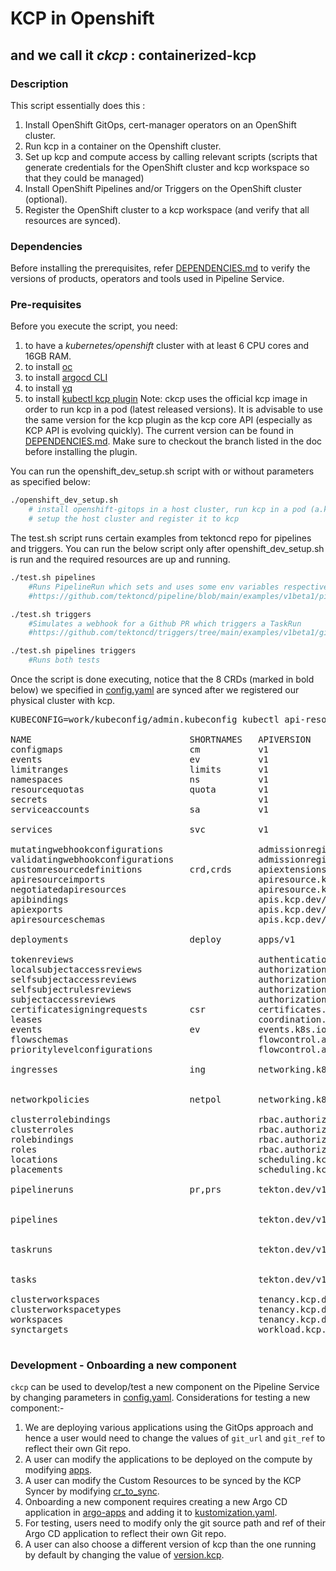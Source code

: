 # KCP in Openshift

## and we call it _ckcp_ : containerized-kcp

### Description

This script essentially does this :

1. Install OpenShift GitOps, cert-manager operators on an OpenShift cluster.
2. Run kcp in a container on the Openshift cluster.
3. Set up kcp and compute access by calling relevant scripts (scripts that generate credentials for the OpenShift cluster and kcp workspace so that they could be managed)
4. Install OpenShift Pipelines and/or Triggers on the OpenShift cluster (optional).
5. Register the OpenShift cluster to a kcp workspace (and verify that all resources are synced).

### Dependencies

Before installing the prerequisites, refer [DEPENDENCIES.md](../DEPENDENCIES.md) to verify the versions of products, operators and tools used in Pipeline Service.

### Pre-requisites

Before you execute the script, you need:

1. to have a _kubernetes/openshift_ cluster with at least 6 CPU cores and 16GB RAM.
2. to install [oc](https://docs.openshift.com/container-platform/4.10/cli_reference/openshift_cli/getting-started-cli.html)
3. to install [argocd CLI](https://argo-cd.readthedocs.io/en/stable/cli_installation/)
4. to install [yq](https://mikefarah.gitbook.io/yq/#install)
6. to install [kubectl kcp plugin](https://github.com/kcp-dev/kcp/blob/main/docs/kubectl-kcp-plugin.md)
   Note: ckcp uses the official kcp image in order to run kcp in a pod (latest released versions). It is advisable to use the same version for the kcp plugin as the kcp core API (especially as KCP API is evolving quickly). The current version can be found in [DEPENDENCIES.md](../DEPENDENCIES.md). Make sure to checkout the branch listed in the doc before installing the plugin.

You can run the openshift_dev_setup.sh script with or without parameters as specified below:

```bash
./openshift_dev_setup.sh
    # install openshift-gitops in a host cluster, run kcp in a pod (a.k.a ckcp)
    # setup the host cluster and register it to kcp
```

The test.sh script runs certain examples from tektoncd repo for pipelines and triggers. You can run the below script only after openshift_dev_setup.sh is run and the required resources are up and running.

```bash
./test.sh pipelines
    #Runs PipelineRun which sets and uses some env variables respectively.
    #https://github.com/tektoncd/pipeline/blob/main/examples/v1beta1/pipelineruns/using_context_variables.yaml

./test.sh triggers
    #Simulates a webhook for a Github PR which triggers a TaskRun
    #https://github.com/tektoncd/triggers/tree/main/examples/v1beta1/github

./test.sh pipelines triggers
    #Runs both tests
```

Once the script is done executing, notice that the 8 CRDs (marked in bold below) we specified in [config.yaml](..config/config.yaml) are synced after we registered our physical cluster with kcp.

<pre>
KUBECONFIG=work/kubeconfig/admin.kubeconfig kubectl api-resources

NAME                              SHORTNAMES   APIVERSION                             NAMESPACED   KIND
configmaps                        cm           v1                                     true         ConfigMap
events                            ev           v1                                     true         Event
limitranges                       limits       v1                                     true         LimitRange
namespaces                        ns           v1                                     false        Namespace
resourcequotas                    quota        v1                                     true         ResourceQuota
secrets                                        v1                                     true         Secret
serviceaccounts                   sa           v1                                     true         ServiceAccount
<br>services                          svc          v1                                     true         Service</br>
mutatingwebhookconfigurations                  admissionregistration.k8s.io/v1        false        MutatingWebhookConfiguration
validatingwebhookconfigurations                admissionregistration.k8s.io/v1        false        ValidatingWebhookConfiguration
customresourcedefinitions         crd,crds     apiextensions.k8s.io/v1                false        CustomResourceDefinition
apiresourceimports                             apiresource.kcp.dev/v1alpha1           false        APIResourceImport
negotiatedapiresources                         apiresource.kcp.dev/v1alpha1           false        NegotiatedAPIResource
apibindings                                    apis.kcp.dev/v1alpha1                  false        APIBinding
apiexports                                     apis.kcp.dev/v1alpha1                  false        APIExport
apiresourceschemas                             apis.kcp.dev/v1alpha1                  false        APIResourceSchema
<br>deployments                       deploy       apps/v1                                true         Deployment</br>
tokenreviews                                   authentication.k8s.io/v1               false        TokenReview
localsubjectaccessreviews                      authorization.k8s.io/v1                true         LocalSubjectAccessReview
selfsubjectaccessreviews                       authorization.k8s.io/v1                false        SelfSubjectAccessReview
selfsubjectrulesreviews                        authorization.k8s.io/v1                false        SelfSubjectRulesReview
subjectaccessreviews                           authorization.k8s.io/v1                false        SubjectAccessReview
certificatesigningrequests        csr          certificates.k8s.io/v1                 false        CertificateSigningRequest
leases                                         coordination.k8s.io/v1                 true         Lease
events                            ev           events.k8s.io/v1                       true         Event
flowschemas                                    flowcontrol.apiserver.k8s.io/v1beta1   false        FlowSchema
prioritylevelconfigurations                    flowcontrol.apiserver.k8s.io/v1beta1   false        PriorityLevelConfiguration
<br>ingresses                         ing          networking.k8s.io/v1                   true         Ingress </br>
<br>networkpolicies                   netpol       networking.k8s.io/v1                   true         NetworkPolicy</br>
clusterrolebindings                            rbac.authorization.k8s.io/v1           false        ClusterRoleBinding
clusterroles                                   rbac.authorization.k8s.io/v1           false        ClusterRole
rolebindings                                   rbac.authorization.k8s.io/v1           true         RoleBinding
roles                                          rbac.authorization.k8s.io/v1           true         Role
locations                                      scheduling.kcp.dev/v1alpha1            false        Location
placements                                     scheduling.kcp.dev/v1alpha1            false        Placement
<br>pipelineruns                      pr,prs       tekton.dev/v1beta1                     true         PipelineRun</br>
<br>pipelines                                      tekton.dev/v1beta1                     true         Pipeline</br>
<br>taskruns                                       tekton.dev/v1alpha1                    true         TaskRun</br>
<br>tasks                                          tekton.dev/v1beta1                     true         Task</br>
clusterworkspaces                              tenancy.kcp.dev/v1alpha1               false        ClusterWorkspace
clusterworkspacetypes                          tenancy.kcp.dev/v1alpha1               false        ClusterWorkspaceType
workspaces                                     tenancy.kcp.dev/v1beta1                false        Workspace
synctargets                                    workload.kcp.dev/v1alpha1              false        SyncTarget

</pre>

### Development - Onboarding a new component

`ckcp` can be used to develop/test a new component on the Pipeline Service by changing parameters in [config.yaml](../config/config.yaml).
Considerations for testing a new component:-
1. We are deploying various applications using the GitOps approach and hence a user would need to change the values of `git_url` and `git_ref` to reflect their own Git repo.
2. A user can modify the applications to be deployed on the compute by modifying [apps](../config/config.yaml).
3. A user can modify the Custom Resources to be synced by the KCP Syncer by modifying [cr_to_sync](../config/config.yaml).
4. Onboarding a new component requires creating a new Argo CD application in [argo-apps](../gitops/argocd/argo-apps/) and adding it to [kustomization.yaml](../gitops/argocd/argo-apps/kustomization.yaml).
5. For testing, users need to modify only the git source path and ref of their Argo CD application to reflect their own Git repo.
6. A user can also choose a different version of kcp than the one running by default by changing the value of [version.kcp](../config/config.yaml).
